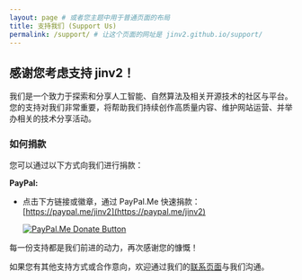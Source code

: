 ```yaml
---
layout: page # 或者您主题中用于普通页面的布局
title: 支持我们 (Support Us)
permalink: /support/ # 让这个页面的网址是 jinv2.github.io/support/
---
```


## 感谢您考虑支持 jinv2！

我们是一个致力于探索和分享人工智能、自然算法及相关开源技术的社区与平台。您的支持对我们非常重要，将帮助我们持续创作高质量内容、维护网站运营、并举办相关的技术分享活动。

### 如何捐款

您可以通过以下方式向我们进行捐款：

**PayPal:**
*   点击下方链接或徽章，通过 PayPal.Me 快速捐款：
    [https://paypal.me/jinv2](https://paypal.me/jinv2)

    [![PayPal.Me Donate Button](https://img.shields.io/badge/PayPal-Donate-00457C?style=for-the-badge&logo=paypal&logoColor=white)](https://paypal.me/jinv2)

每一份支持都是我们前进的动力，再次感谢您的慷慨！

如果您有其他支持方式或合作意向，欢迎通过我们的[联系页面](https://jinv2.github.io/contact/)与我们沟通。
